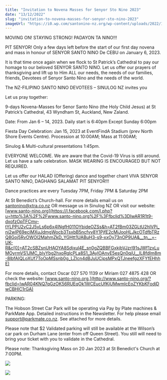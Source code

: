 ```yaml
---
title: "Invitation to Novena Masses for Senyor Sto Nino 2023"
date: "13/12/2022"
slug: "invitation-to-novena-masses-for-senyor-sto-nino-2023"
imageUrl: "https://i0.wp.com/santonino-nz.org/wp-content/uploads/2022/12/305230210_1788865424795430_3182611370615622357_n-1.jpg?resize=722%2C1024&ssl=1"
---
```


MOVING ON! STAYING STRONG! PADAYON TA NINO!!!

PIT SENYOR! Only a few days left before the start of our first day novena and mass in honour of SENYOR SANTO NINO De CEBU on January 6, 2023.

It is that time once again when we flock to St Patrick’s Cathedral to pay our homage to our beloved SENYOR SANTO NINO. Let us offer our prayers of thanksgiving and lift up to Him ALL our needs, the needs of our families, friends, Devotees of Senyor Santo Nino and the needs of the world.

The NZ-FILIPINO SANTO NINO DEVOTEES – SINULOG NZ invites you

Let us pray together:

9-days Novena-Masses for Senor Santo Nino (the Holy Child Jesus) at St Patrick’s Cathedral, 43 Wyndham St, Auckland, New Zaland.

Date: From Jan 6 – 14, 2023. Daily start is 6:40pm Except Sunday 6:00pm

Fiesta Day Celebration: Jan 15, 2023 at EventFindA Stadium (prev North Shore Events Centre). Procession at 10:00AM; Mass at 11:00AM;

Sinulog & Multi-cultural presentations 1:45pm.

EVERYONE WELCOME. We are aware that the Covid-19 Virus is still around. Let us have a safe celebration. MASK WEARING IS ENCOURAGED BUT NOT REQUIRED.

Let us offer our HALAD (Offering) dance and together chant VIVA SENYOR SANTO NINO, DAGHANG SALAMAT PIT SENYOR!!!

Dance practices are every Tuesday 7PM, Friday 7PM & Saturday 2PM

At St Benedict’s Church-hall. For more details email us on santonino@xtra.co.nz OR message us in Sinulog NZ OR visit our website: [www.santo-nino.org](https://l.facebook.com/l.php?u=http%3A%2F%2Fwww.santo-nino.org%2F%3Ffbclid%3DIwAR1R1t9-dxofzOpTFCmv-tYLPPU2vC2J5vLs6p6x4INgfH011OYbideOZSs&h=AT2fBm03ZGLtU2hIVPi_ni2wIP69eciMXuJdmgWocb3TsxbB5ncfvv8Y1PjfE2cMiJooHLJkcOTdfbTRzQ8Goj5RvOWOl2MahmZkD_YGHtt1UABuH3-s9-xxOy73nOP9UA&__tn__=-UK-R&c[0]=AT2cSBZsnUHAOYA8Sdjxul4E_sn0gZQBBFGxkjbVJzrl91sJWf1zxLuMOyrmVS1JMC_blvYbg2hxoRglcPLa8S1_3AyIOAnvE5esQn0qjU__IL8fdIm8m-8lbfAIQLoXUf7ToOpMSsnb0g_LZIcn4dBJuUCipsMPxQTJneefgzXFYfEHhhE)

For more details, contact Oscar 027 570 1139 or Miriam 027 4875 428 OR check the website: [www.santo-nino.org.](http://www.santo-nino.org/?fbclid=IwAR04KNQ7qGzOK56RUEqOk1WCEucUfKjUMwmIcEoZYKbKFodjDwCBHlC1rGA)

PARKING:

The Hobson Street Car Park will be operating via Pay by Plate machines & ParkMate App. Detailed instructions in the Newsletter. For help please email support@parkmate.co.nz. See attached for more details.

Please note that $2 Validated parking will still be available at the Wilson’s car park on Durham Lane (enter from off Queen Street). You still will need to bring your ticket with you to validate in the Cathedral.

Please note: Thanksgiving Mass on 20 Jan 2023 at St Benedict's Church at 7:00PM.

[![](https://i0.wp.com/santonino-nz.org/wp-content/uploads/2022/12/305230210_1788865424795430_3182611370615622357_n-1.jpg?resize=722%2C1024&ssl=1)](https://i0.wp.com/santonino-nz.org/wp-content/uploads/2022/12/305230210_1788865424795430_3182611370615622357_n-1.jpg?ssl=1)

[![](https://i0.wp.com/santonino-nz.org/wp-content/uploads/2022/12/319330710_6043155785708734_1617582512931564757_n-1.jpg?resize=768%2C1024&ssl=1)](https://i0.wp.com/santonino-nz.org/wp-content/uploads/2022/12/319330710_6043155785708734_1617582512931564757_n-1.jpg?ssl=1)